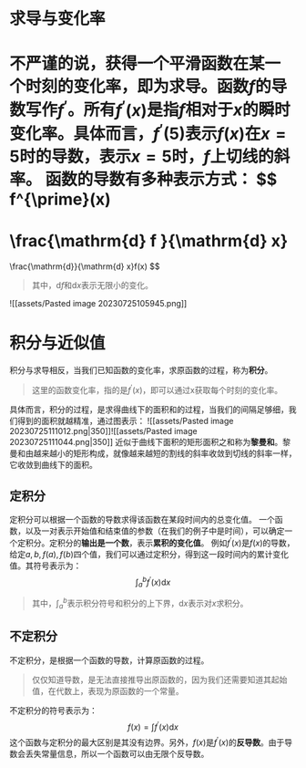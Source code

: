 # 求导与变化率
不严谨的说，获得一个**平滑**函数在某一个时刻的变化率，即为**求导**。函数$f$的导数写作$f^{\prime}$。所有$f^{\prime}(x)$是指$f$相对于$x$的瞬时变化率。具体而言，$f^{\prime}(5)$表示$f(x)$在$x=5$时的导数，表示$x=5$时，$f$上切线的**斜率**。
函数的导数有多种表示方式：
$$
f^{\prime}(x)
=
\frac{\mathrm{d} f }{\mathrm{d} x}
=
\frac{\mathrm{d}}{\mathrm{d} x}f(x)
$$
> 其中，$\mathrm{d} f$和$\mathrm{d} x$表示无限小的变化。

![[assets/Pasted image 20230725105945.png]]
# 积分与近似值
积分与求导相反，当我们已知函数的变化率，求原函数的过程，称为**积分**。
> 这里的函数变化率，指的是$f^{\prime}(x)$，即可以通过x获取每个时刻的变化率。

具体而言，积分的过程，是求得曲线下的面积和的过程，当我们的间隔足够细，我们得到的面积就越精准，通过图表示：
![[assets/Pasted image 20230725111012.png|350]]![[assets/Pasted image 20230725111044.png|350]]
近似于曲线下面积的矩形面积之和称为**黎曼和**。黎曼和由越来越小的矩形构成，就像越来越短的割线的斜率收敛到切线的斜率一样，它收敛到曲线下的面积。
## 定积分
定积分可以根据一个函数的导数求得该函数在某段时间内的总变化值。
一个函数，以及一对表示开始值和结束值的参数（在我们的例子中是时间），可以确定一个定积分。定积分的**输出是一个数**，表示**累积的变化值**。
例如$f^{\prime}(x)$是$f(x)$的导数，给定$a,b,f(a),f(b)$四个值，我们可以通过定积分，得到这一段时间内的累计变化值。其符号表示为：
$$
\int_{a}^{b} f^{\prime}(x) \mathrm{d}x
$$
> 其中，$\int_{a}^{b}$表示积分符号和积分的上下界，$\mathrm{d}x$表示对$x$求积分。
## 不定积分
不定积分，是根据一个函数的导数，计算原函数的过程。
> 仅仅知道导数，是无法直接推导出原函数的，因为我们还需要知道其起始值，在代数上，表现为原函数的一个常量。

不定积分的符号表示为：
$$
f(x) = \int f^{\prime}(x)\mathrm{d}x
$$
这个函数与定积分的最大区别是其没有边界。另外，$f(x)$是$f^{\prime}(x)$的**反导数**。由于导数会丢失常量信息，所以一个函数可以由无限个反导数。